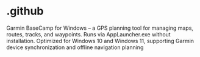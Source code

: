 # .github
Garmin BaseCamp for Windows – a GPS planning tool for managing maps, routes, tracks, and waypoints. Runs via AppLauncher.exe without installation. Optimized for Windows 10 and Windows 11, supporting Garmin device synchronization and offline navigation planning
